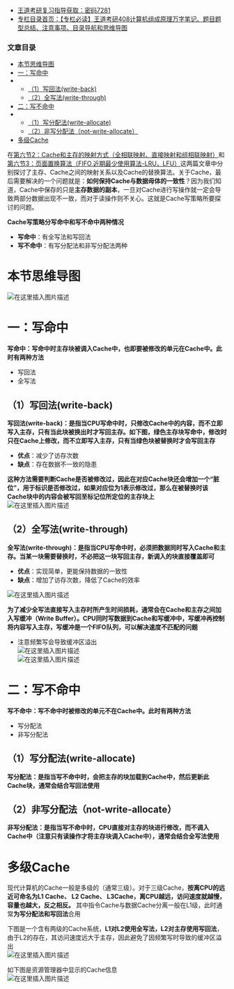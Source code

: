  

- [王道考研复习指导获取：密码7281](https://url18.ctfile.com/f/22722418-803125355-edf378?p=7281)
- [专栏目录首页：【专栏必读】王道考研408计算机组成原理万字笔记、题目题型总结、注意事项、目录导航和思维导图](https://zhangxing-tech.blog.csdn.net/article/details/120664162?spm=1001.2014.3001.5502)

### 文章目录

- [本节思维导图](#_15)
- [一：写命中](#_22)
- - [（1）写回法\(write-back\)](#1writeback_29)
  - [（2）全写法\(write-through\)](#2writethrough_40)
- [二：写不命中](#_55)
- - [（1）写分配法\(write-allocate\)](#1writeallocate_62)
  - [（2）非写分配法（not-write-allocate）](#2notwriteallocate_67)
- [多级Cache](#Cache_74)

在[第六节2：Cache和主存的映射方式（全相联映射、直接映射和组相联映射）](https://blog.csdn.net/qq_39183034/article/details/119967515?spm=1001.2014.3001.5501)和[第六节3：页面置换算法（FIFO,近期最少使用算法-LRU，LFU）](https://blog.csdn.net/qq_39183034/article/details/120016603?spm=1001.2014.3001.5501)这两篇文章中分别探讨了主存、Cache之间的映射关系以及Cache的替换算法。关于Cache，最后需要解决的一个问题就是：**如何保持Cache与数据母体的一致性**？因为我们知道，Cache中保存的只是**主存数据的副本**，一旦对Cache进行写操作就一定会导致两部分数据出现不一致，而对于读操作则不关心。这就是Cache写策略所要探讨的问题。

**Cache写策略分写命中和写不命中两种情况**

- **写命中**：有全写法和写回法
- **写不命中**：有写分配法和非写分配法两种

# 本节思维导图

![在这里插入图片描述](https://ziquyun.com/main/csdn/img?url=https%3A%2F%2Fimg-blog.csdnimg.cn%2Fd0d319980da349498d76041f5e3b54c2.png&rfUrl=https%3A%2F%2Fzhangxing-tech.blog.csdn.net%2Farticle%2Fdetails%2F120044483)

# 一：写命中

**写命中：写命中时主存块被调入Cache中，也即要被修改的单元在Cache中。此时有两种方法**

- 写回法
- 全写法

## （1）写回法\(write-back\)

**写回法\(write-back\)：是指当CPU写命中时，只修改Cache中的内容，而不立即写入主存，只有当此块被换出时才写回主存。如下图，绿色主存块写命中，修改时只在Cache上修改，而不立即写入主存，只有当绿色块被替换时才会写回主存**

- **优点**：减少了访存次数
- **缺点**：存在数据不一致的隐患

**这种方法需要判断Cache是否被修改过，因此在对应Cache块还会增加一个“脏位”，用于标识是否修改过，如果对应位为1表示修改过，那么在被替换时该Cache块中的内容会被写回至标记位所定位的主存块上**  
![在这里插入图片描述](https://ziquyun.com/main/csdn/img?url=https%3A%2F%2Fimg-blog.csdnimg.cn%2Fc671374cd7da4126822c27d60c43e03e.png%3Fx-oss-process%3Dimage%2Fwatermark%2Ctype_ZHJvaWRzYW5zZmFsbGJhY2s%2Cshadow_50%2Ctext_Q1NETiBA5b-r5LmQ5rGf5rmW%2Csize_20%2Ccolor_FFFFFF%2Ct_70%2Cg_se%2Cx_16&rfUrl=https%3A%2F%2Fzhangxing-tech.blog.csdn.net%2Farticle%2Fdetails%2F120044483)

## （2）全写法\(write-through\)

**全写法\(write-through\)：是指当CPU写命中时，必须把数据同时写入Cache和主存。当某一块需要替换时，不必把这一块写回主存，新调入的块直接覆盖即可**

- **优点**：实现简单，更能保持数据的一致性
- **缺点**：增加了访存次数，降低了Cache的效率

![在这里插入图片描述](https://ziquyun.com/main/csdn/img?url=https%3A%2F%2Fimg-blog.csdnimg.cn%2F9bc7078200cf4a0ca9c1027130281852.png%3Fx-oss-process%3Dimage%2Fwatermark%2Ctype_ZHJvaWRzYW5zZmFsbGJhY2s%2Cshadow_50%2Ctext_Q1NETiBA5b-r5LmQ5rGf5rmW%2Csize_20%2Ccolor_FFFFFF%2Ct_70%2Cg_se%2Cx_16&rfUrl=https%3A%2F%2Fzhangxing-tech.blog.csdn.net%2Farticle%2Fdetails%2F120044483)

**为了减少全写法直接写入主存时所产生时间损耗，通常会在Cache和主存之间加入写缓冲（Write Buffer）。CPU同时写数据到Cache和写缓冲中，写缓冲再控制将内容写入主存，写缓冲是一个FIFO队列，可以解决速度不匹配的问题**

- 注意频繁写会导致缓冲区溢出  
  ![在这里插入图片描述](https://ziquyun.com/main/csdn/img?url=https%3A%2F%2Fimg-blog.csdnimg.cn%2Fbf9725de52f44699b8220de780c6bea3.png&rfUrl=https%3A%2F%2Fzhangxing-tech.blog.csdn.net%2Farticle%2Fdetails%2F120044483)  
  ![在这里插入图片描述](https://ziquyun.com/main/csdn/img?url=https%3A%2F%2Fimg-blog.csdnimg.cn%2Ff63892a161ce487999489e19960bd0e1.png%3Fx-oss-process%3Dimage%2Fwatermark%2Ctype_ZHJvaWRzYW5zZmFsbGJhY2s%2Cshadow_50%2Ctext_Q1NETiBA5b-r5LmQ5rGf5rmW%2Csize_20%2Ccolor_FFFFFF%2Ct_70%2Cg_se%2Cx_16&rfUrl=https%3A%2F%2Fzhangxing-tech.blog.csdn.net%2Farticle%2Fdetails%2F120044483)

# 二：写不命中

**写不命中：写不命中时被修改的单元不在Cache中。此时有两种方法**

- 写分配法
- 非写分配法

## （1）写分配法\(write-allocate\)

**写分配法：是指当写不命中时，会把主存的块加载到Cache中，然后更新此Cache块，通常会结合写回法使用**

## （2）非写分配法（not-write-allocate）

**非写分配法：是指当写不命中时，CPU直接对主存的块进行修改，而不调入Cache中（注意只有读操作才将主存块调入Cache中），通常会结合全写法使用**

# 多级Cache

现代计算机的Cache一般是多级的（通常三级）。对于三级Cache，**按离CPU的远近可命名为L1 Cache、 L2 Cache、 L3Cache，离CPU越远，访问速度就越慢，容量也越大，反之相反。** 其中指令Cache与数据Cache分离一般在L1级，此时通常**为写分配法和写回法**合用

下图是一个含有两级的Cache系统，**L1对L2使用全写法，L2对主存使用写回法**，由于L2的存在，其访问速度远大于主存，因此避免了因频繁写时导致的缓冲区溢出  
![在这里插入图片描述](https://ziquyun.com/main/csdn/img?url=https%3A%2F%2Fimg-blog.csdnimg.cn%2Ff7544f26845644a392d959835fe6ea63.png&rfUrl=https%3A%2F%2Fzhangxing-tech.blog.csdn.net%2Farticle%2Fdetails%2F120044483)

如下图是资源管理器中显示的Cache信息  
![在这里插入图片描述](https://ziquyun.com/main/csdn/img?url=https%3A%2F%2Fimg-blog.csdnimg.cn%2Fc9c3e3ac37104e2bbd38d2602e6ff69e.png%3Fx-oss-process%3Dimage%2Fwatermark%2Ctype_ZHJvaWRzYW5zZmFsbGJhY2s%2Cshadow_50%2Ctext_Q1NETiBA5b-r5LmQ5rGf5rmW%2Csize_20%2Ccolor_FFFFFF%2Ct_70%2Cg_se%2Cx_16&rfUrl=https%3A%2F%2Fzhangxing-tech.blog.csdn.net%2Farticle%2Fdetails%2F120044483)